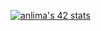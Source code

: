 [![anlima's 42 stats](https://badge42.vercel.app/api/v2/cl9oe5ogt00110fm6h34z9iu9/stats?cursusId=21&coalitionId=291)](https://github.com/JaeSeoKim/badge42)